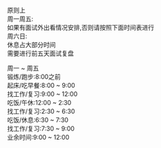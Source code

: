 原则上  
周一周五:  
如果有面试外出看情况安排,否则请按照下面时间表进行     
周六日:  
休息占大部分时间   
需要进行前五天面试复盘    

周一 ~ 周五  
锻炼/跑步:8:00之前  
起床/吃早餐:8:00 ~ 9:00  
找工作/复习:9:00 ~ 12:00  
吃饭/午休:12:00 ~ 2:30  
找工作/复习:2:30 ~ 6:30  
吃饭/休息:6:30 ~ 7:30  
找工作/复习:7:30 ~ 9:00  
业余时间:9:00 ~ 12:00  